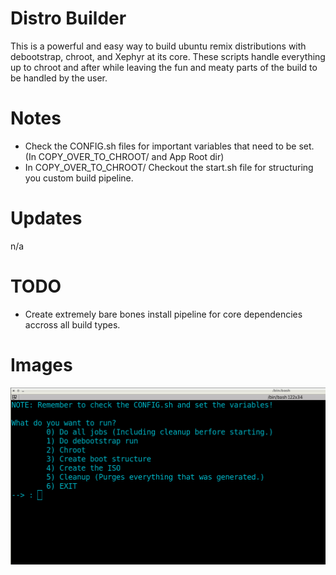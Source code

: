 # Distro Builder
This is a powerful and easy way to build ubuntu remix distributions with
debootstrap, chroot, and Xephyr at its core. These scripts handle everything
up to chroot and after while leaving the fun and meaty parts of the build to
be handled by the user.

# Notes
* Check the CONFIG.sh files for important variables that need to be set. (In COPY_OVER_TO_CHROOT/ and App Root dir)
* In COPY_OVER_TO_CHROOT/ Checkout the start.sh file for structuring you custom build pipeline.

# Updates
n/a

# TODO
* Create extremely bare bones install pipeline for core dependencies accross all build types.

# Images
![1 Distro Builder menu. ](images/pic1.png)
